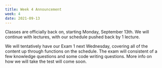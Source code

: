 ```yaml
---
title: Week 4 Announcement
week: 4
date: 2021-09-13
---
```


Classes are officially back on, starting Monday, September 13th. We will continue with lectures, with our schedule pushed back by 1 lecture. 

We will tentatively have our Exam 1 next Wednesday, covering all of the content up through functions on the schedule. The exam will consistent of a few knowledge questions and some code writing questions. More info on how we will take the test will come soon.
